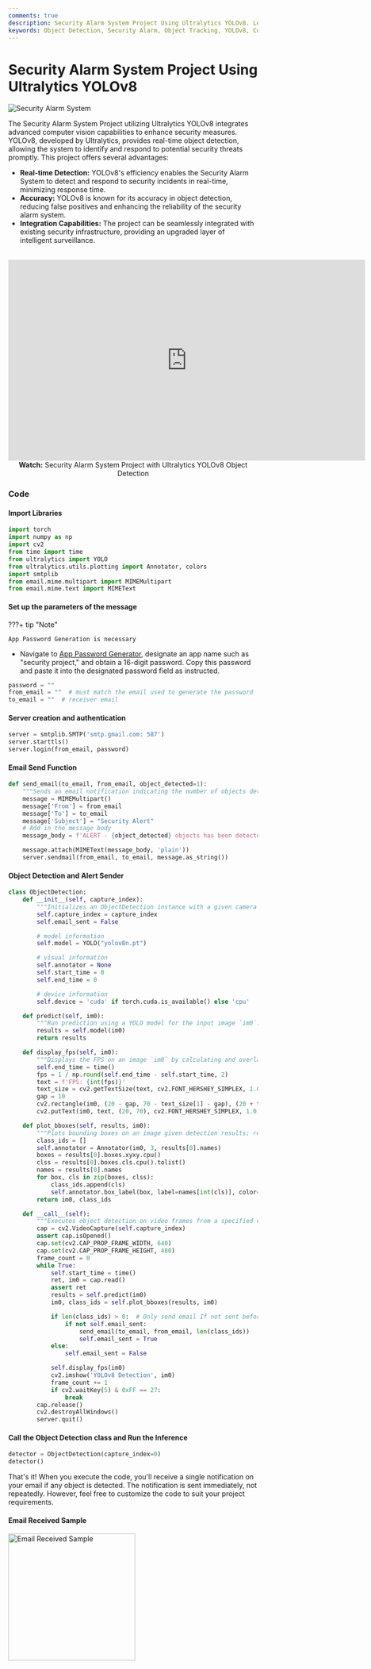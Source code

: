 ```yaml
---
comments: true
description: Security Alarm System Project Using Ultralytics YOLOv8. Learn How to implement a Security Alarm System Using ultralytics YOLOv8
keywords: Object Detection, Security Alarm, Object Tracking, YOLOv8, Computer Vision Projects
---
```


# Security Alarm System Project Using Ultralytics YOLOv8

<img src="https://github.com/RizwanMunawar/ultralytics/assets/62513924/f4e4a613-fb25-4bd0-9ec5-78352ddb62bd" alt="Security Alarm System">

The Security Alarm System Project utilizing Ultralytics YOLOv8 integrates advanced computer vision capabilities to enhance security measures. YOLOv8, developed by Ultralytics, provides real-time object detection, allowing the system to identify and respond to potential security threats promptly. This project offers several advantages:

- **Real-time Detection:** YOLOv8's efficiency enables the Security Alarm System to detect and respond to security incidents in real-time, minimizing response time.
- **Accuracy:** YOLOv8 is known for its accuracy in object detection, reducing false positives and enhancing the reliability of the security alarm system.
- **Integration Capabilities:** The project can be seamlessly integrated with existing security infrastructure, providing an upgraded layer of intelligent surveillance.

<p align="center">
  <br>
  <iframe loading="lazy" width="720" height="405" src="https://www.youtube.com/embed/_1CmwUzoxY4"
    title="YouTube video player" frameborder="0"
    allow="accelerometer; autoplay; clipboard-write; encrypted-media; gyroscope; picture-in-picture; web-share"
    allowfullscreen>
  </iframe>
  <br>
  <strong>Watch:</strong> Security Alarm System Project with Ultralytics YOLOv8 Object Detection
</p>

### Code

#### Import Libraries

```python
import torch
import numpy as np
import cv2
from time import time
from ultralytics import YOLO
from ultralytics.utils.plotting import Annotator, colors
import smtplib
from email.mime.multipart import MIMEMultipart
from email.mime.text import MIMEText
```

#### Set up the parameters of the message

???+ tip "Note"

    App Password Generation is necessary

- Navigate to [App Password Generator](https://myaccount.google.com/apppasswords), designate an app name such as "security project," and obtain a 16-digit password. Copy this password and paste it into the designated password field as instructed.

```python
password = ""
from_email = ""  # must match the email used to generate the password
to_email = ""  # receiver email
```

#### Server creation and authentication

```python
server = smtplib.SMTP('smtp.gmail.com: 587')
server.starttls()
server.login(from_email, password)
```

#### Email Send Function

```python
def send_email(to_email, from_email, object_detected=1):
    """Sends an email notification indicating the number of objects detected; defaults to 1 object."""
    message = MIMEMultipart()
    message['From'] = from_email
    message['To'] = to_email
    message['Subject'] = "Security Alert"
    # Add in the message body
    message_body = f'ALERT - {object_detected} objects has been detected!!'

    message.attach(MIMEText(message_body, 'plain'))
    server.sendmail(from_email, to_email, message.as_string())
```

#### Object Detection and Alert Sender

```python
class ObjectDetection:
    def __init__(self, capture_index):
        """Initializes an ObjectDetection instance with a given camera index."""
        self.capture_index = capture_index
        self.email_sent = False

        # model information
        self.model = YOLO("yolov8n.pt")

        # visual information
        self.annotator = None
        self.start_time = 0
        self.end_time = 0

        # device information
        self.device = 'cuda' if torch.cuda.is_available() else 'cpu'

    def predict(self, im0):
        """Run prediction using a YOLO model for the input image `im0`."""
        results = self.model(im0)
        return results

    def display_fps(self, im0):
        """Displays the FPS on an image `im0` by calculating and overlaying as white text on a black rectangle."""
        self.end_time = time()
        fps = 1 / np.round(self.end_time - self.start_time, 2)
        text = f'FPS: {int(fps)}'
        text_size = cv2.getTextSize(text, cv2.FONT_HERSHEY_SIMPLEX, 1.0, 2)[0]
        gap = 10
        cv2.rectangle(im0, (20 - gap, 70 - text_size[1] - gap), (20 + text_size[0] + gap, 70 + gap), (255, 255, 255), -1)
        cv2.putText(im0, text, (20, 70), cv2.FONT_HERSHEY_SIMPLEX, 1.0, (0, 0, 0), 2)

    def plot_bboxes(self, results, im0):
        """Plots bounding boxes on an image given detection results; returns annotated image and class IDs."""
        class_ids = []
        self.annotator = Annotator(im0, 3, results[0].names)
        boxes = results[0].boxes.xyxy.cpu()
        clss = results[0].boxes.cls.cpu().tolist()
        names = results[0].names
        for box, cls in zip(boxes, clss):
            class_ids.append(cls)
            self.annotator.box_label(box, label=names[int(cls)], color=colors(int(cls), True))
        return im0, class_ids

    def __call__(self):
        """Executes object detection on video frames from a specified camera index, plotting bounding boxes and returning modified frames."""
        cap = cv2.VideoCapture(self.capture_index)
        assert cap.isOpened()
        cap.set(cv2.CAP_PROP_FRAME_WIDTH, 640)
        cap.set(cv2.CAP_PROP_FRAME_HEIGHT, 480)
        frame_count = 0
        while True:
            self.start_time = time()
            ret, im0 = cap.read()
            assert ret
            results = self.predict(im0)
            im0, class_ids = self.plot_bboxes(results, im0)

            if len(class_ids) > 0:  # Only send email If not sent before
                if not self.email_sent:
                    send_email(to_email, from_email, len(class_ids))
                    self.email_sent = True
            else:
                self.email_sent = False

            self.display_fps(im0)
            cv2.imshow('YOLOv8 Detection', im0)
            frame_count += 1
            if cv2.waitKey(5) & 0xFF == 27:
                break
        cap.release()
        cv2.destroyAllWindows()
        server.quit()
```

#### Call the Object Detection class and Run the Inference

```python
detector = ObjectDetection(capture_index=0)
detector()
```

That's it! When you execute the code, you'll receive a single notification on your email if any object is detected. The notification is sent immediately, not repeatedly. However, feel free to customize the code to suit your project requirements.

#### Email Received Sample

<img width="256" src="https://github.com/RizwanMunawar/ultralytics/assets/62513924/db79ccc6-aabd-4566-a825-b34e679c90f9" alt="Email Received Sample">
